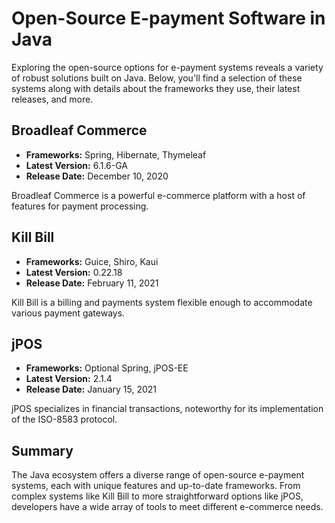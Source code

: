 # Open-Source E-payment Software in Java

Exploring the open-source options for e-payment systems reveals a variety of robust solutions built on Java. Below, you'll find a selection of these systems along with details about the frameworks they use, their latest releases, and more.

## Broadleaf Commerce

- **Frameworks:** Spring, Hibernate, Thymeleaf
- **Latest Version:** 6.1.6-GA
- **Release Date:** December 10, 2020

Broadleaf Commerce is a powerful e-commerce platform with a host of features for payment processing.

## Kill Bill

- **Frameworks:** Guice, Shiro, Kaui
- **Latest Version:** 0.22.18
- **Release Date:** February 11, 2021

Kill Bill is a billing and payments system flexible enough to accommodate various payment gateways.

## jPOS

- **Frameworks:** Optional Spring, jPOS-EE
- **Latest Version:** 2.1.4
- **Release Date:** January 15, 2021

jPOS specializes in financial transactions, noteworthy for its implementation of the ISO-8583 protocol.

## Summary

The Java ecosystem offers a diverse range of open-source e-payment systems, each with unique features and up-to-date frameworks. From complex systems like Kill Bill to more straightforward options like jPOS, developers have a wide array of tools to meet different e-commerce needs.
